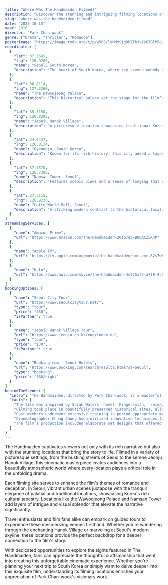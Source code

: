 ```yaml
---
title: "Where Was The Handmaiden Filmed?"
description: "Discover the stunning and intriguing filming locations of The Handmaiden, a visually captivating story that weaves together suspense and romance across beautiful South Korea."
slug: "where-was-the-handmaiden-filmed"
date: "2023-10-15"
year: 2016
director: "Park Chan-wook"
genre: ["Drama", "Thriller", "Romance"]
posterImage: "https://image.tmdb.org/t/p/w500/ldMdxSjgDMZTb3vIsGTGlM5g2Ml.jpg"
coordinates: [
  { 
    "lat": 37.5665, 
    "lng": 126.9780, 
    "name": "Seoul, South Korea", 
    "description": "The heart of South Korea, where key scenes embody the blend of modernity and tradition."
  },
  { 
    "lat": 36.8114, 
    "lng": 127.2260, 
    "name": "The Wawoojeong Palace", 
    "description": "This historical palace set the stage for the film’s opulent and secretive atmosphere."
  },
  { 
    "lat": 35.3150, 
    "lng": 126.8292, 
    "name": "Jeonju Hanok Village", 
    "description": "A picturesque location showcasing traditional Korean houses that brought authenticity to the period setting."
  },
  { 
    "lat": 34.6437, 
    "lng": 126.8134, 
    "name": "Gyeongju, South Korea", 
    "description": "Known for its rich history, this city added a layer of cultural heritage to the film's narrative."
  },
  { 
    "lat": 37.7570, 
    "lng": 126.7390, 
    "name": "Namsan Tower, Seoul", 
    "description": "Features scenic views and a sense of longing that complements the film’s romantic arcs."
  },
  { 
    "lat": 37.5115, 
    "lng": 126.9230, 
    "name": "Lotte World Mall, Seoul", 
    "description": "A striking modern contrast to the historical locations, showcasing Seoul's urban development."
  }
]
streamingServices: [
  {
    "name": "Amazon Prime",
    "url": "https://www.amazon.com/The-Handmaiden-2016/dp/B06XCZ5K4P"
  },
  {
    "name": "Apple TV",
    "url": "https://tv.apple.com/us/movie/the-handmaiden/umc.cmc.32s7w8y21xohed85r8x4kmduq"
  },
  {
    "name": "Hulu",
    "url": "https://www.hulu.com/movie/the-handmaiden-4c925af7-a7f8-4c05-8b98-c8e5e6854e5a"
  }
]
bookingOptions: [
  {
    "name": "Seoul City Tour",
    "url": "https://www.seoulcitytour.net/",
    "type": "tour",
    "price": "$50",
    "isPartner": true
  },
  {
    "name": "Jeonju Hanok Village Tour",
    "url": "https://www.jeonju.go.kr/eng/index.do",
    "type": "tour",
    "price": "$30",
    "isPartner": true
  },
  {
    "name": "Booking.com - Seoul Hotels",
    "url": "https://www.booking.com/searchresults.html?ss=Seoul",
    "type": "booking",
    "price": "$80/night"
  }
]
behindTheScenes: {
  "intro": "The Handmaiden, directed by Park Chan-wook, is a masterful blend of artistry and storytelling, set against the stunning backdrop of historical Korea. With themes of deception, love, and betrayal intricately woven into its narrative, the film takes viewers on an immersive journey through beautifully crafted locations that enhance its emotional depth.",
  "facts": [
    "The film was inspired by Sarah Waters' novel 'Fingersmith,' reimagined in a Korean context.",
    "Filming took place in beautifully preserved historical sites, allowing for an authentic representation of the era.",
    "Cast members underwent extensive training in period-appropriate manners and etiquette to embody their characters fully.",
    "Cinematographer Chung Chung-hoon utilized innovative techniques to capture the lush landscapes and intimate moments of the story.",
    "The film’s production included elaborate set designs that offered a glimpse into the opulence of the film's period."
  ]
}
---
```


<HandmaidenGuide />

The Handmaiden captivates viewers not only with its rich narrative but also with the stunning locations that bring the story to life. Filmed in a variety of picturesque settings, from the bustling streets of Seoul to the serene Jeonju Hanok Village, this cinematic masterpiece invites audiences into a beautifully atmospheric world where every location plays a critical role in the unfolding drama.

Each filming site serves to enhance the film's themes of romance and deception. In Seoul, vibrant urban scenes juxtapose with the tranquil elegance of palatial and traditional locations, showcasing Korea's rich cultural tapestry. Locations like the Wawoojeong Palace and Namsan Tower add layers of intrigue and visual splendor that elevate the narrative significantly.

Travel enthusiasts and film fans alike can embark on guided tours to experience these mesmerizing venues firsthand. Whether you're wandering through the enchanting Hanok Village or marveling at Seoul's modern skyline, these locations provide the perfect backdrop for a deeper connection to the film's story.

With dedicated opportunities to explore the sights featured in The Handmaiden, fans can appreciate the thoughtful craftsmanship that went into creating this unforgettable cinematic experience. Whether you’re planning your next trip to South Korea or simply want to delve deeper into this exquisite film, understanding its filming locations enriches your appreciation of Park Chan-wook's visionary work.